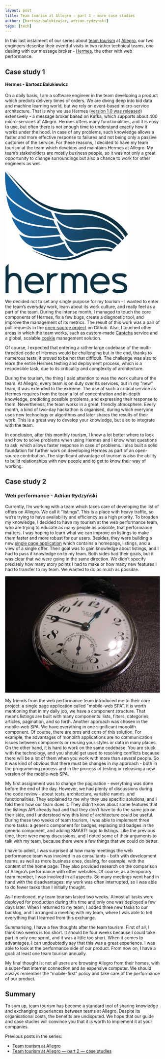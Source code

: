 ```yaml
---
layout: post
title: Team tourism at Allegro — part 3 — more case studies
author: [bartosz.balukiewicz, adrian.rydzynski]
tags: [tech]
---
```


In this last instalment of our series about [team tourism](/2019/09/team-tourism-at-allegro.html) at [Allegro](/about-us/),
our two engineers describe their eventful visits in two rather technical teams, one dealing with our message broker -
[Hermes](https://hermes.allegro.tech/), the other with web performance.

## Case study 1
####  Hermes - Bartosz Balukiewicz
On a daily basis, I am a software engineer in the team developing a product which predicts delivery times of orders.
We are diving deep into bid data and machine learning world, but we rely on event-based micro-service architecture.
That is why we use Hermes ([version 1.0 was released](/2019/05/hermes-1-0-released.html)) extensively -
a message broker based on Kafka, which supports about 400 micro-services at Allegro. Hermes offers many functionalities,
and it is easy to use, but often there is not enough time to understand exactly how it works under the hood. In case of any problems,
such knowledge allows a faster and more effective response to failures and not being only a passive customer of the service.
For these reasons, I decided to have my team tourism at the team which develops and maintains Hermes at Allegro.
My team’s stakeholders are mostly business people, so it was not only a great opportunity to change surroundings
but also a chance to work for other engineers as well.

<img alt="hermes" src="/img/articles/2019-11-19-team-tourism-case-studies-2/hermes-logo.png" />

We decided not to set any single purpose for my tourism - I wanted to enter the team’s everyday work, learn about its work
culture, and really feel as a part of the team.  During the intense month, I managed to touch the core components of Hermes,
fix a few bugs, create a diagnostic tool, and improve the management of its metrics. The result of this work was a pair of pull
requests in the [open-source project](https://github.com/allegro/hermes) on Github. Also, I touched other areas in which
the team works, such as custom-made [Captcha](https://en.wikipedia.org/wiki/CAPTCHA) service and a global,
scalable [cookie](https://en.wikipedia.org/wiki/HTTP_cookie) management solution.

Of course, I expected that entering a rather large codebase of the multi-threaded code of Hermes would be challenging
but in the end, thanks to numerous tests, it proved to be not that difficult. The challenge was also to learn the entire
Hermes testing and deployment process, which is a responsible task, due to its criticality and complexity of architecture.

During the tourism, the thing I paid attention to was the work culture of the team. At Allegro, every team is on duty
over its services, but in my "new" team, it was extended to the extreme. The use of such a critical service as Hermes requires
from the team a lot of concentration and in-depth knowledge, predicting possible problems, and expressing their response to
them. Nevertheless, the team works in a great, friendly atmosphere. Every month, a kind of two-day hackathon is
organised, during which everyone uses new technology or algorithms and later shares the results of their work. This is a
great way to develop your knowledge, but also to integrate with the team.

In conclusion, after this monthly tourism, I know a lot better where to look and how to solve problems when using Hermes
and I know what questions to ask, which allows faster response in case of problems. I also built a solid foundation for
further work on developing Hermes as part of an open-source contribution. The significant advantage of tourism is also the
ability to build relationships with new people and to get to know their way of working.

## Case study 2
### Web performance - Adrian Rydzyński
Currently, I’m working with a team which takes care of developing the list of offers on Allegro. We call it “listings”.
This is a place with heavy traffic, so we’re trying to have availability and efficiency as a high priority.
To broaden my knowledge, I decided to have my tourism at the web performance team, who are trying to educate
as many people as possible, that performance matters. I was hoping to learn what we can improve
on listings to make them faster and more robust for our users. Besides, they were building a new
[single page application](https://en.wikipedia.org/wiki/Single-page_application) which contains a homepage, listings,
and a view of a single offer. Their goal was to gain knowledge about listings, and I had to pass it knowledge on to my team.
Both sides had their goals, but it was clear that we were going in the same direction. We didn’t specify precisely
how many story points I had to make or how many new features I had to transfer to my team. We wanted to do as much as possible.

<img alt="webperf" src="/img/articles/2019-11-19-team-tourism-case-studies-2/webperf.jpg" />

My friends from the web performance team introduced me to their core project: a single page application called
"mobile-web SPA". It is worth mentioning that in my daily job, we have a component structure. That means listings are
built with many components: lists, filters, categories, articles, pagination, and so forth.
Another approach was chosen in the mobile-web SPA. We have everything in one significant monolith component. Of course,
there are pros and cons of this solution. For example, the advantages of monolith applications are no communication issues
between components or reusing your styles or data in many places. On the other hand, it is hard to work on the same codebase.
You are stuck with the technology, and you should get used to resolving conflicts because there will be a lot of them when
you work with more than several people. So it was kind of obvious that there must be changes in my approach - both in the
programming process and in the process of testing or releasing a new version of the mobile-web SPA.

My first assignment was to change the pagination - everything was done before the end of the day. However, we had plenty
of discussions during the code review - about tests, architecture, variable names, and functionalities. They explained to me why
they use specific solutions, and I told them how our team does it. They didn’t know about some features that the
listings API already had and that they don’t have to do the same job on their side, and I understood why this kind of
architecture could be useful. During these two weeks of team tourism, I was able to implement three more tasks: a generic component
for badges, replacing old badges in the generic component, and adding SMART! logo to listings. Like the previous time, there
were many discussions, and I noted some of their arguments to talk with my team, because there were a few things
that we could do better.

I have to admit, I was surprised at how many meetings the web performance team was involved in as consultants - both with
development teams, as well as more business ones, dealing, for example, with the content of the home page. They also provided
research on the comparison of Allegro’s performance with other websites. Of course, as a temporary team member, I was
involved in all aspects. So many meetings went hand in hand with the disadvantages: my work was often interrupted, so I
was able to do fewer tasks than I initially thought.

As I mentioned, my team tourism lasted two weeks. Almost all tasks were deployed for production during this time
and only one was deployed a few days later. When I returned to my team, I added three new tasks to our backlog,
and I arranged a meeting with my team, where I was able to tell everything that I learned from this exchange.

Summarising, I have a few thoughts after the team tourism. First of all, I think two weeks is too short. It should be four weeks
because I could take part in only one sprint, and it was a little too short. When it comes to advantages, I can undoubtedly
say that this was a great experience. I was able to look at the performance side of our product. From now on,
I have a goal: at least one team tourism annually.

My final thought is: not all users are browsing Allegro from their homes, with a super-fast internet connection and an
expensive computer. We should always remember the “mobile-first” policy and take care of the performance of our
product.

## Summary
To sum up, team tourism has become a standard tool of sharing knowledge and exchanging experiences between teams at Allegro.
Despite its organisational costs, the benefits are undisputed. We hope that our guide and case studies will convince
you that it is worth to implement it at your companies.

Previous posts in the series:
* [Team tourism at Allegro](/2019/09/team-tourism-at-allegro.html)
* [Team tourism at Allegro — part 2 — case studies](/2019/10/team-tourism-case-studies-1.html)
<style type="text/css">.post img{margin: 0 auto;display: block;}</style>
